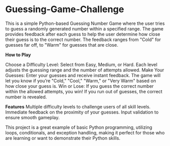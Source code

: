 # Guessing-Game-Challenge
This is a simple Python-based Guessing Number Game where the user tries to guess a randomly generated number within a specified range. The game provides feedback after each guess to help the user determine how close their guess is to the correct number. The feedback ranges from "Cold" for guesses far off, to "Warm" for guesses that are close.

**How to Play**

Choose a Difficulty Level: Select from Easy, Medium, or Hard. Each level adjusts the guessing range and the number of attempts allowed.
Make Your Guesses: Enter your guesses and receive instant feedback. The game will let you know if you’re "Cold," "Cool," "Warm," or "Very Warm" based on how close your guess is.
Win or Lose: If you guess the correct number within the allowed attempts, you win! If you run out of guesses, the correct number is revealed.

**Features**
Multiple difficulty levels to challenge users of all skill levels.
Immediate feedback on the proximity of your guesses.
Input validation to ensure smooth gameplay.

This project is a great example of basic Python programming, utilizing loops, conditionals, and exception handling, making it perfect for those who are learning or want to demonstrate their Python skills.
